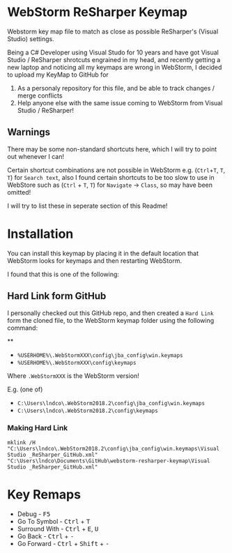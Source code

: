 # WebStorm ReSharper Keymap

Webstorm key map file to match as close as possible ReSharper's (Visual Studio) settings.

Being a C# Developer using Visual Studo for 10 years and have got Visual Studio / ReSharper shrotcuts engrained in my head, and recently getting a new laptop and noticing all my keymaps are wrong in WebStorm, I decided to upload my KeyMap to GitHub for

 1. As a personaly repository for this file, and be able to track changes / merge conflicts
 2. Help anyone else with the same issue coming to WebStorm from Visual Studio / ReSharper!

 ## Warnings

There may be some non-standard shortcuts here, which I will try to point out whenever I can!

Certain shortcut combinations are not possible in WebStorm e.g. (`Ctrl`+`T`, `T`, `T`) for `Search text`, also I found certain shortcuts to be too slow to use in WebStore such as (`Ctrl` + `T`, `T`) for `Navigate` -> `Class`, so may have been omitted!

I will try to list these in seperate section of this Readme!

# Installation

You can install this keymap by placing it in the default location that WebStorm looks for keymaps and then restarting WebStorm.

I found that this is one of the following:


## Hard Link form GitHub

I personally checked out this GitHub repo, and then created a `Hard Link` form the cloned file, to the WebStorm keymap folder using the following command:

**

 - `%USERHOME%\.WebStormXXX\config\jba_config\win.keymaps`
  - `%USERHOME%\.WebStormXXX\config\keymaps`

Where `.WebStormXXX` is the WebStorm version!

E.g. (one of)

 - `C:\Users\lndco\.WebStorm2018.2\config\jba_config\win.keymaps`
  - `C:\Users\lndco\.WebStorm2018.2\config\keymaps`

### Making Hard Link

```
mklink /H "C:\Users\lndco\.WebStorm2018.2\config\jba_config\win.keymaps\Visual Studio _ReSharper_GitHub.xml" "C:\Users\lndco\Documents\GitHub\webstorm-resharper-keymap\Visual Studio _ReSharper_GitHub.xml"
```

# Key Remaps

 - Debug - <kbd>F5</kbd>
 - Go To Symbol - <kbd>Ctrl</kbd> + <kbd>T</kbd>
 - Surround With - <kbd>Ctrl</kbd> + <kbd>E</kbd>, <kbd>U</kbd>
 - Go Back - <kbd>Ctrl</kbd> + <kbd>-</kbd>
 - Go Forward - <kbd>Ctrl</kbd> + <kbd>Shift</kbd> + <kbd>-</kbd>
